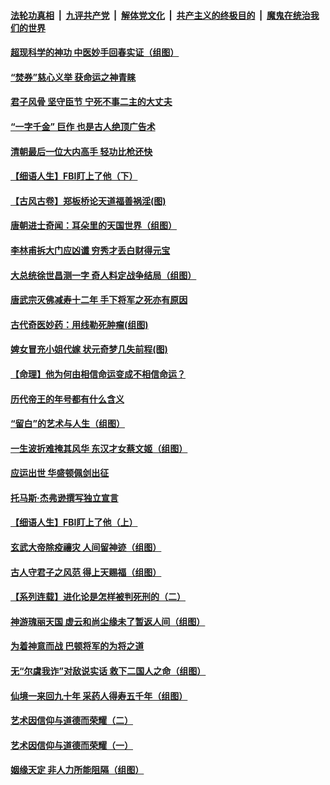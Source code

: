 

####  [法轮功真相](../../../../basic/blob/master/README.md?t=05081101) &nbsp;|&nbsp; [九评共产党](../../../../9ping.md/blob/master/README.md?t=05081101) &nbsp;|&nbsp; [解体党文化](../../../../jtdwh.md/blob/master/README.md?t=05081101)  &nbsp;|&nbsp; [共产主义的终极目的](../../../../gczydzjmd.md/blob/master/README.md?t=05081101) &nbsp;|&nbsp; [魔鬼在统治我们的世界](../../../../mgztzwmdsj.md/blob/master/README.md?t=05081101) 

#### [超现科学的神功 中医妙手回春实证（组图）](../pages/prog647/a102841568.md?t=05081101) 

#### [“焚券”慈心义举 获命运之神青睐](../pages/prog647/a102841561.md?t=05081101) 

#### [君子风骨 坚守臣节 宁死不事二主的大丈夫](../pages/prog647/a102840660.md?t=05081101) 

#### [“一字千金” 巨作 也是古人绝顶广告术](../pages/prog647/a102840652.md?t=05081101) 

#### [清朝最后一位大内高手 轻功比枪还快](../pages/prog647/a102840006.md?t=05081101) 

#### [【细语人生】FBI盯上了他（下）](../pages/prog647/a102839725.md?t=05081101) 

#### [【古风古卷】郑板桥论天道福善祸淫(图)](../pages/prog647/a102839770.md?t=05081101) 

#### [唐朝进士奇闻：耳朵里的天国世界（组图）](../pages/prog647/a102839749.md?t=05081101) 

#### [李林甫拆大门应凶谶 穷秀才丢白财得元宝](../pages/prog647/a102838885.md?t=05081101) 

#### [大总统徐世昌测一字 奇人料定战争结局（组图）](../pages/prog647/a102838858.md?t=05081101) 

#### [唐武宗灭佛减寿十二年 手下将军之死亦有原因](../pages/prog647/a102838013.md?t=05081101) 

#### [古代奇医妙药：用线勒死肿瘤(组图)](../pages/prog647/a102838003.md?t=05081101) 

#### [婢女冒充小姐代嫁 状元奇梦几失前程(图)](../pages/prog647/a102837994.md?t=05081101) 

#### [【命理】他为何由相信命运变成不相信命运？](../pages/prog647/a102837792.md?t=05081101) 

#### [历代帝王的年号都有什么含义](../pages/prog647/a102837011.md?t=05081101) 

#### [“留白”的艺术与人生（组图）](../pages/prog647/a102836822.md?t=05081101) 

#### [一生波折难掩其风华 东汉才女蔡文姬（组图）](../pages/prog647/a102836806.md?t=05081101) 

#### [应运出世  华盛顿佩剑出征](../pages/prog647/a102836800.md?t=05081101) 

#### [托马斯·杰弗逊撰写独立宣言](../pages/prog647/a102836790.md?t=05081101) 

#### [【细语人生】FBI盯上了他（上）](../pages/prog647/a102836754.md?t=05081101) 

#### [玄武大帝除疫禳灾 人间留神迹（组图）](../pages/prog647/a102836177.md?t=05081101) 

#### [古人守君子之风范 得上天赐福（组图）](../pages/prog647/a102836170.md?t=05081101) 

#### [【系列连载】进化论是怎样被判死刑的（二）](../pages/prog647/a102835386.md?t=05081101) 

#### [神游瑰丽天国 虚云和尚尘缘未了暂返人间（组图）](../pages/prog647/a102835367.md?t=05081101) 

#### [为着神意而战 巴顿将军的为将之道](../pages/prog647/a102835130.md?t=05081101) 

#### [无“尔虞我诈”对敌说实话 救下二国人之命（组图）](../pages/prog647/a102834540.md?t=05081101) 

#### [仙境一来回九十年 采药人得寿五千年（组图）](../pages/prog647/a102834533.md?t=05081101) 

#### [艺术因信仰与道德而荣耀（二）](../pages/prog647/a102833659.md?t=05081101) 

#### [艺术因信仰与道德而荣耀（一）](../pages/prog647/a102833654.md?t=05081101) 

#### [姻缘天定 非人力所能阻隔（组图）](../pages/prog647/a102832719.md?t=05081101) 

